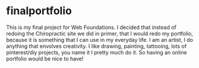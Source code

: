 # finalportfolio

This is my final project for Web Foundations. I decided that instead of redoing the Chiropractic site we did in primer, that I would redo my portfolio, because it is something that I can use in my everyday life. I am an artist, I do anything that envolves creativity. I like drawing, painting, tattooing, lots of pinterest/diy projects, you name it I pretty much do it. So having an online portfolio would be nice to have! 